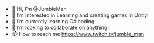 - 👋 Hi, I’m @JumbleMan
- 👀 I’m interested in Learning and creating games in Unity!
- 🌱 I’m currently learning C# coding
- 💞️ I’m looking to collaborate on anything!
- 📫 How to reach me https://www.twitch.tv/jumble_man

<!---
JumbleMan/JumbleMan is a ✨ special ✨ repository because its `README.md` (this file) appears on your GitHub profile.
You can click the Preview link to take a look at your changes.
--->

